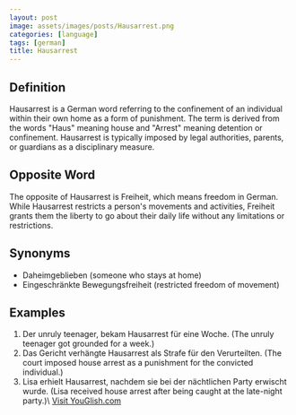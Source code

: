 ```yaml
---
layout: post
image: assets/images/posts/Hausarrest.png
categories: [language]
tags: [german]
title: Hausarrest
---
```


## Definition

Hausarrest is a German word referring to the confinement of an individual within their own home as a form of punishment. The term is derived from the words "Haus" meaning house and "Arrest" meaning detention or confinement. Hausarrest is typically imposed by legal authorities, parents, or guardians as a disciplinary measure. 

## Opposite Word

The opposite of Hausarrest is Freiheit, which means freedom in German. While Hausarrest restricts a person's movements and activities, Freiheit grants them the liberty to go about their daily life without any limitations or restrictions.

## Synonyms

- Daheimgeblieben (someone who stays at home)
- Eingeschränkte Bewegungsfreiheit (restricted freedom of movement)

## Examples

1. Der unruly teenager, bekam Hausarrest für eine Woche. (The unruly teenager got grounded for a week.)
2. Das Gericht verhängte Hausarrest als Strafe für den Verurteilten. (The court imposed house arrest as a punishment for the convicted individual.)
3. Lisa erhielt Hausarrest, nachdem sie bei der nächtlichen Party erwischt wurde. (Lisa received house arrest after being caught at the late-night party.)\ <a id="yg-widget-0" class="youglish-widget" data-query="Hausarrest" data-lang="german" data-components="8412" data-auto-start="0" data-bkg-color="theme_light" data-title="How%20to%20pronounce%20Hausarrest%20in%20German"  rel="nofollow" href="https://youglish.com">Visit YouGlish.com</a><script async src="https://youglish.com/public/emb/widget.js" charset="utf-8"></script>